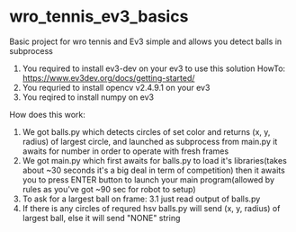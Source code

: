 # wro_tennis_ev3_basics
Basic project for wro tennis and Ev3 simple and allows you detect balls in subprocess

1. You required to install ev3-dev on your ev3 to use this solution HowTo: https://www.ev3dev.org/docs/getting-started/
2. You requried to install opencv v2.4.9.1 on your ev3
3. You reqired to install numpy on ev3


How does this work:
1. We got balls.py which detects circles of set color and returns (x, y, radius) of largest circle, and launched as subprocess from main.py it awaits for number in order to operate with fresh frames
2. We got main.py which first awaits for balls.py to load it's libraries(takes about ~30 seconds it's a big deal in term of competition) then it awaits you to press ENTER button to launch your main program(allowed by rules as you've got ~90 sec for robot to setup) 
3. To ask for a largest ball on frame:
3.1 just read output of balls.py
4. If there is any circles of requred hsv balls.py will send (x, y, radius) of largest ball, else it will send "NONE" string
